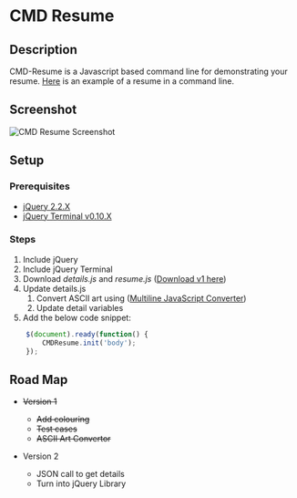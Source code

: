 # CMD Resume
## Description
CMD-Resume is a Javascript based command line for demonstrating your resume. [Here](https://www.brendonbody.com/CMD-Resume/) is an example of a resume in a command line.

## Screenshot
![CMD Resume Screenshot](https://s3-ap-southeast-2.amazonaws.com/bbody-images/github/cmd-resume/cmd-resume.png
 "CMD Resume Screenshot")

## Setup
### Prerequisites
- [jQuery 2.2.X](https://jquery.com/)
- [jQuery Terminal v0.10.X](http://terminal.jcubic.pl/)

### Steps
1. Include jQuery
2. Include jQuery Terminal
3. Download *details.js* and *resume.js* ([Download v1 here](https://github.com/bbody/CMD-Resume/releases/tag/v1.0.0))
4. Update details.js
	1. Convert ASCII art using ([Multiline JavaScript Converter](https://www.brendonbody.com/MultilineJavaScriptConverter/))
	2. Update detail variables
5. Add the below code snippet:
```javascript
	$(document).ready(function() {
        CMDResume.init('body');      
    });
```

## Road Map
- ~~Version 1~~
	- ~~Add colouring~~
	- ~~Test cases~~
	- ~~ASCII Art Convertor~~

- Version 2
	- JSON call to get details
	- Turn into jQuery Library
